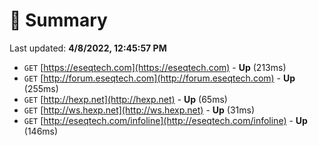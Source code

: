 # 📖 Summary
Last updated: **4/8/2022, 12:45:57 PM**

- `GET` [https://eseqtech.com](https://eseqtech.com) - **Up** (213ms)
- `GET` [http://forum.eseqtech.com](http://forum.eseqtech.com) - **Up** (255ms)
- `GET` [http://hexp.net](http://hexp.net) - **Up** (65ms)
- `GET` [http://ws.hexp.net](http://ws.hexp.net) - **Up** (31ms)
- `GET` [http://eseqtech.com/infoline](http://eseqtech.com/infoline) - **Up** (146ms)

